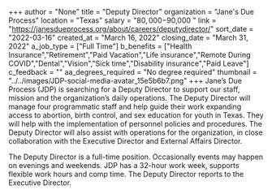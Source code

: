 +++
author = "None"
title = "Deputy Director"
organization = "Jane's Due Process"
location = "Texas"
salary = "$80,000-$90,000 "
link = "https://janesdueprocess.org/about/careers/deputydirector/"
sort_date = "2022-03-16"
created_at = "March 16, 2022"
closing_date = "March 31, 2022"
a_job_type = ["Full Time"]
b_benefits = ["Health Insurance","Retirement","Paid Vacation","Life insurance","Remote During COVID","Dental","Vision","Sick time","Disability insurance","Paid Leave"]
c_feedback = ""
aa_degrees_required = "No degree required"
thumbnail = "../../images/JDP-social-media-avatar_15e5b6b7.png"
+++
Jane’s Due Process (JDP) is searching for a Deputy Director to support our staff, mission and the organization’s daily operations. The Deputy Director will manage four programmatic staff and help guide their work expanding access to abortion, birth control, and sex education for youth in Texas. They will help with the implementation of personnel policies and procedures. The Deputy Director will also assist with operations for the organization, in close collaboration with the Executive Director and External Affairs Director.

The Deputy Director is a full-time position. Occasionally events may happen on evenings and weekends. JDP has a 32-hour work week, supports flexible work hours and comp time. The Deputy Director reports to the Executive Director.